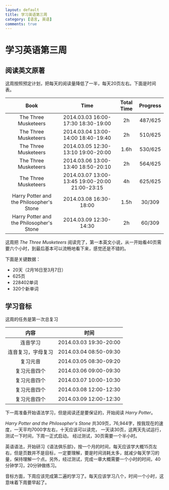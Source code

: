 ```yaml
---
layout: default
title: 学习英语第三周
category: [语言, 英语] 
comments: true
---
```


# 学习英语第三周

## 阅读英文原著
这周按照预定计划，把每天的阅读量降低了一半，每天20页左右。下面是时间表。



| Book |	Time | Total Time | Progress |  
|:----:|  :----:|  :----:|  :----:|  
|The Three Musketeers|	2014.03.03  16:00-17:30 18:30-19:00 | 	 2h |487/625|  
|The Three Musketeers|	2014.03.04  13:00-14:00 18:40-19:40 | 	 2h |510/625|
|The Three Musketeers|	2014.03.05  12:30-13:10 19:00-20:00 | 	 1.6h |530/625|
|The Three Musketeers|	2014.03.06  13:00-13:40 18:50-20:10 | 	 2h |564/625|
|The Three Musketeers|	2014.03.07  13:00-13:45  19:00-20:00 21:00-23:15 | 	 4h |625/625|
|Harry Potter and the Philosopher's Stone| 2014.03.08 16:30-18:00 | 1.5h |30/309 |
|Harry Potter and the Philosopher's Stone| 2014.03.09 12:30-14:30 | 2h |60/309 |

这周把 *The Three Musketeers* 阅读完了，第一本英文小说，从一开始看40页需要六个小时，到最后基本可以流畅地看下来，感觉还是不错的。

下面是关键数据：

* 20天（2月16日至3月7日）
* 625页
* 228402单词
* 320个新单词




## 学习音标
这周的任务是第一次总复习

| 内容 | 时间 |
|:--:|:--:|
|连音学习 |2014.03.03 19:30-20:00 |
|连音复习，字母复习 |2014.03.04 08:50-09:30 |
|复习元音 |2014.03.05 08:30-09:20 |
|复习元音四个 |2014.03.06 09:00-09:30 |
|复习元音四个 |2014.03.07 10:00-10:30 |
|复习元音四个 |2014.03.08 12:00-12:30 |
|复习元音四个 |2014.03.09 12:00-12:30 |


下一周准备开始语法学习，但是阅读还是要保证的，开始阅读 *Harry Potter*。

*Harry Potter and the Philosopher's Stone* 共309页，76,944字，按我现在的速度，一天平均7000字左右，十天应该可以读完， 一天读30页，这两天先试运行，测试一下时间，下周一正式启动。
经过测试，30页需要一个半小时。

英语语法，开始研习《语法俱乐部》，按一个月的时间，每天应该学大概15页左右，但是页数并不是目标，一定要理解，要是时间消耗太多，就减少每天学习的量，保持理解一个点。另外，经过测试，完成一章大概需要一个小时的时间，40分钟学习，20分钟做练习。

音标方面，下周应该完成第二遍的学习了。每天应该学习八个，时间一个小时，这意味着下周要早起了。
